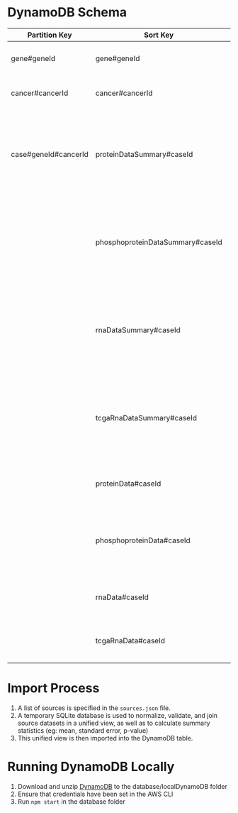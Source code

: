 # DynamoDB Schema

| Partition Key        | Sort Key                            | Attributes                                 |
| -------------------- | ----------------------------------- | ------------------------------------------ |
| gene#geneId          | gene#geneId                         | <ul><li>name</li><li>description</li></ul> |
| cancer#cancerId      | cancer#cancerId                     | <ul><li>name</li><li>description</li></ul> |
| case#geneId#cancerId | proteinDataSummary#caseId           | <ul><li>name</li><li>normalValueCount</li><li>normalValueMean</li><li>normalValueStandardError</li><li>tumorValueCount</li><li>tumorValueMean</li><li>tumorValueStandardError</li><li>pValue</li></ul> |
|                      | phosphoproteinDataSummary#caseId    | <ul><li>name</li><li>normalValueCount</li><li>normalValueMean</li><li>normalValueStandardError</li><li>tumorValueCount</li><li>tumorValueMean</li><li>tumorValueStandardError</li><li>pValue</li></ul> |
|                      | rnaDataSummary#caseId               | <ul><li>name</li><li>normalValueCount</li><li>normalValueMean</li><li>normalValueStandardError</li><li>tumorValueCount</li><li>tumorValueMean</li><li>tumorValueStandardError</li><li>pValue</li></ul> |
|                      | tcgaRnaDataSummary#caseId           | <ul><li>name</li><li>normalValueCount</li><li>normalValueMean</li><li>normalValueStandardError</li><li>tumorValueCount</li><li>tumorValueMean</li><li>tumorValueStandardError</li><li>pValue</li></ul> |
|                      | proteinData#caseId                  | <ul><li>name</li><li>normalValue</li><li>tumorValue</li></ul> |
|                      | phosphoproteinData#caseId           | <ul><li>name</li><li>normalValue</li><li>tumorValue</li><li>accession</li><li>phosphorylationSite</li><li>phosphopeptide</li></ul> |
|                      | rnaData#caseId                      | <ul><li>name</li><li>normalValue</li><li>tumorValue</li></ul> |
|                      | tcgaRnaData#caseId                  | <ul><li>name</li><li>normalValue</li><li>tumorValue</li></ul> |

# Import Process

1. A list of sources is specified in the `sources.json` file.
2. A temporary SQLite database is used to normalize, validate, and join source datasets in a unified view, as well as to calculate summary statistics (eg: mean, standard error, p-value)
3. This unified view is then imported into the DynamoDB table.

# Running DynamoDB Locally

1. Download and unzip [DynamoDB](https://s3.us-west-2.amazonaws.com/dynamodb-local/dynamodb_local_latest.zip) to the database/localDynamoDB folder
2. Ensure that credentials have been set in the AWS CLI
3. Run `npm start` in the database folder